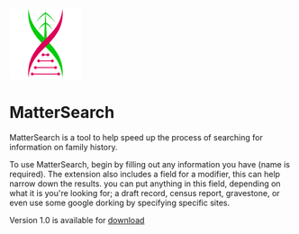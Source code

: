![alt text](images/icon128.png)

# **MatterSearch**

MatterSearch is a tool to help speed up the process of searching for information on family history.

To use MatterSearch, begin by filling out any information you have (name is required). The extension also includes a field for a modifier, this can help narrow down the results. you can put anything in this field, depending on what it is you're looking for; a draft record, census report, gravestone, or even use some google dorking by specifying specific sites.

Version 1.0 is available for [download](https://microsoftedge.microsoft.com/addons/detail/mattersearch/lpnfhpcjcgfhnbkogkfdanbhnlbdcbke)
